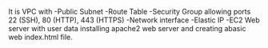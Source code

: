 It is VPC with 
-Public Subnet
-Route Table
-Security Group allowing ports 22 (SSH), 80 (HTTP), 443 (HTTPS)
-Network interface
-Elastic IP
-EC2 Web server with user data installing apache2 web server and creating abasic web index.html file.
